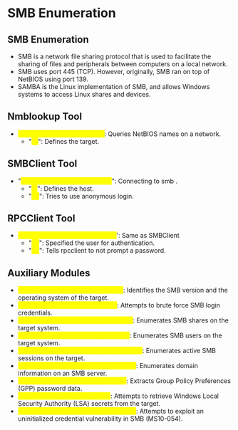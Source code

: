 # SMB Enumeration

## SMB Enumeration

* SMB is a network file sharing protocol that is used to facilitate the sharing of files and peripherals between computers on a local network.
* SMB uses port 445 (TCP). However, originally, SMB ran on top of NetBIOS using port 139.
* SAMBA is the Linux implementation of SMB, and allows Windows systems to access Linux shares and devices.

## Nmblookup Tool

* <mark style="color:yellow;">nmblookup -A demo.ine.local</mark>: Queries NetBIOS names on a network.
  * "<mark style="color:yellow;">-A</mark>": Defines the target.

## SMBClient Tool

* "<mark style="color:yellow;">smbclient -L demo.ine.local -N</mark>": Connecting to smb .
  * "<mark style="color:yellow;">-L</mark>": Defines the host.
  * "<mark style="color:yellow;">-N</mark>": Tries to use anonymous login.

## RPCClient Tool

* <mark style="color:yellow;">'rcpclient -U "" -N demo.ine.local</mark>': Same as SMBClient
  * "<mark style="color:yellow;">-U</mark>": Specified the user for authentication.
  * "<mark style="color:yellow;">-N</mark>": Tells rpcclient to not prompt a password.

## Auxiliary Modules

* <mark style="color:yellow;">**`auxiliary/scanner/smb/smb_version`**</mark>: Identifies the SMB version and the operating system of the target.
* <mark style="color:yellow;">**`auxiliary/scanner/smb/smb_login`**</mark>: Attempts to brute force SMB login credentials.
* <mark style="color:yellow;">**`auxiliary/scanner/smb/smb_enumshares`**</mark>: Enumerates SMB shares on the target system.
* <mark style="color:yellow;">**`auxiliary/scanner/smb/smb_enumusers`**</mark>: Enumerates SMB users on the target system.
* <mark style="color:yellow;">**`auxiliary/scanner/smb/smb_enum_sessions`**</mark>: Enumerates active SMB sessions on the target.
* <mark style="color:yellow;">**`auxiliary/scanner/smb/smb_enumdomains`**</mark>: Enumerates domain information on an SMB server.
* <mark style="color:yellow;">**`auxiliary/scanner/smb/smb_enum_gpp`**</mark>: Extracts Group Policy Preferences (GPP) password data.
* <mark style="color:yellow;">**`auxiliary/scanner/smb/smb_lsa`**</mark>: Attempts to retrieve Windows Local Security Authority (LSA) secrets from the target.
* <mark style="color:yellow;">**`auxiliary/scanner/smb/smb_uninit_cred`**</mark>: Attempts to exploit an uninitialized credential vulnerability in SMB (MS10-054).
